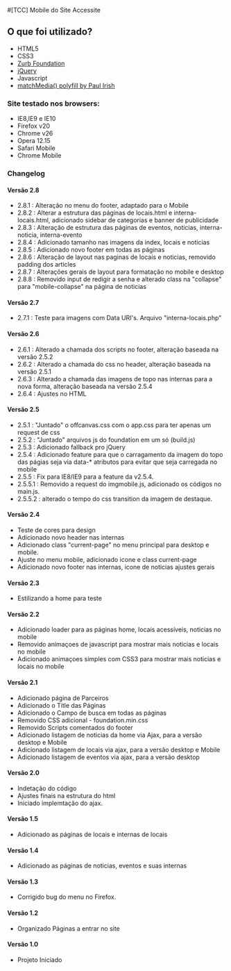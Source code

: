 #[TCC] Mobile do Site Accessite

## O que foi utilizado?
- HTML5
- CSS3
- [Zurb Foundation](https://github.com/zurb/foundation)
- [jQuery](https://github.com/jquery/jquery)
- Javascript
- [matchMedia() polyfill by Paul Irish](https://github.com/paulirish/matchMedia.js)

### Site testado nos browsers:
- IE8,IE9 e IE10
- Firefox v20
- Chrome v26
- Opera 12.15
- Safari Mobile
- Chrome Mobile

### Changelog

#### Versão 2.8
- 2.8.1 : Alteração no menu do footer, adaptado para o Mobile
- 2.8.2 : Alterar a estrutura das páginas de locais.html e interna-locais.html, adicionado sidebar de categorias e banner de publicidade
- 2.8.3 : Alteração de estrutura das páginas de eventos, noticias, interna-noticia, interna-evento
- 2.8.4 : Adicionado tamanho nas imagens da index, locais e noticias
- 2.8.5 : Adicionado novo footer em todas as páginas
- 2.8.6 : Alteração de layout nas paginas de locais e noticias, removido padding dos articles
- 2.8.7 : Alterações gerais de layout para formatação no mobile e desktop
- 2.8.8 : Removido input de redigir a senha e alterado class na "collapse" para "mobile-collapse" na página de noticias

#### Versão 2.7
- 2.7.1 : Teste para imagens com Data URI's. Arquivo "interna-locais.php"

#### Versão 2.6
- 2.6.1 : Alterado a chamada dos scripts no footer, alteração baseada na versão 2.5.2
- 2.6.2 : Alterado a chamada do css no header, alteração baseada na versão 2.5.1
- 2.6.3 : Alterado a chamada das imagens de topo nas internas para a nova forma, alteração baseada na versão 2.5.4
- 2.6.4 : Ajustes no HTML

#### Versão 2.5
- 2.5.1 : "Juntado" o offcanvas.css com o app.css para ter apenas um request de css
- 2.5.2 : "Juntado" arquivos js do foundation em um só (build.js)
- 2.5.3 : Adicionado fallback pro jQuery
- 2.5.4 : Adicionado feature para que o carragamento da imagem do topo das págias seja via data-* atributos para evitar que seja carregada no mobile
- 2.5.5 : Fix para IE8/IE9 para a feature da v2.5.4.
- 2.5.5.1 : Removido a request do imgmobile.js, adicionado os códigos no main.js.
- 2.5.5.2 : alterado o tempo do css transition da imagem de destaque.

#### Versão 2.4
- Teste de cores para design
- Adicionado novo header nas internas
- Adicionado class "current-page" no menu principal para desktop e mobile.
- Ajuste no menu mobile, adicionado icone e class current-page
- Adicionado novo footer nas internas, icone de noticias ajustes gerais

#### Versão 2.3
- Estilizando a home para teste

#### Versão 2.2
- Adicionado loader para as páginas home, locais acessíveis, noticias no mobile
- Removido animaçoes de javascript para mostrar mais noticias e locais no mobile
- Adicionado animaçoes simples com CSS3 para mostrar mais noticias e locais no mobile

#### Versão 2.1
- Adicionado página de Parceiros
- Adicionado o Title das Páginas
- Adicionado o Campo de busca em todas as páginas
- Removido CSS adicional - foundation.min.css
- Removido Scripts comentados do footer
- Adicionado listagem de noticias da home via Ajax, para a versão desktop e Mobile
- Adicionado listagem de locais via ajax, para a versão desktop e Mobile
- Adicionado listagem de eventos via ajax, para a versão desktop

#### Versão 2.0
- Indetação do código
- Ajustes finais na estrutura do html
- Iniciado implemtação do ajax.

#### Versão 1.5
- Adicionado as páginas de locais e internas de locais

#### Versão 1.4
- Adicionado as páginas de noticias, eventos e suas internas

#### Versão 1.3
- Corrigido bug do menu no Firefox.

#### Versão 1.2
- Organizado Páginas a entrar no site

#### Versão 1.0
- Projeto Iniciado
